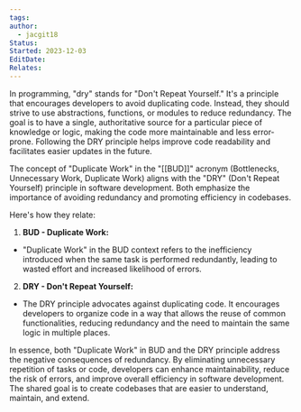 ```yaml
---
tags: 
author:
  - jacgit18
Status: 
Started: 2023-12-03
EditDate: 
Relates:
---
```

In programming, "dry" stands for "Don't Repeat Yourself." It's a principle that encourages developers to avoid duplicating code. Instead, they should strive to use abstractions, functions, or modules to reduce redundancy. The goal is to have a single, authoritative source for a particular piece of knowledge or logic, making the code more maintainable and less error-prone. Following the DRY principle helps improve code readability and facilitates easier updates in the future.


The concept of "Duplicate Work" in the "[[BUD]]" acronym (Bottlenecks, Unnecessary Work, Duplicate Work) aligns with the "DRY" (Don't Repeat Yourself) principle in software development. Both emphasize the importance of avoiding redundancy and promoting efficiency in codebases.  
  
Here's how they relate:  
  
1. **BUD - Duplicate Work:**  
- "Duplicate Work" in the BUD context refers to the inefficiency introduced when the same task is performed redundantly, leading to wasted effort and increased likelihood of errors.  
  
2. **DRY - Don't Repeat Yourself:**  
- The DRY principle advocates against duplicating code. It encourages developers to organize code in a way that allows the reuse of common functionalities, reducing redundancy and the need to maintain the same logic in multiple places.  
  
In essence, both "Duplicate Work" in BUD and the DRY principle address the negative consequences of redundancy. By eliminating unnecessary repetition of tasks or code, developers can enhance maintainability, reduce the risk of errors, and improve overall efficiency in software development. The shared goal is to create codebases that are easier to understand, maintain, and extend.